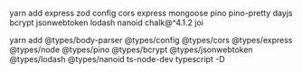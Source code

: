 yarn add express zod config cors express mongoose pino pino-pretty dayjs bcrypt jsonwebtoken lodash nanoid chalk@^4.1.2 joi

yarn add @types/body-parser @types/config @types/cors @types/express @types/node @types/pino @types/bcrypt @types/jsonwebtoken @types/lodash @types/nanoid ts-node-dev typescript -D